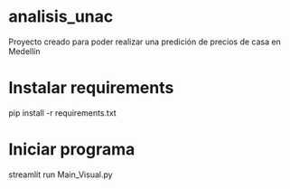 # analisis_unac
Proyecto creado para poder realizar una predición de precios de casa en Medellín

# Instalar requirements 
pip install -r requirements.txt

# Iniciar programa
streamlit run Main_Visual.py
